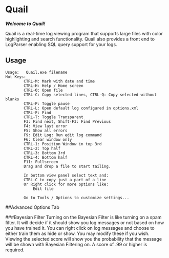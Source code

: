 # Quail

***Welcome to Quail!***

Quail is a real-time log viewing program that
supports large files with color highlighting
and search functionality.  Quail also provides
a front end to LogParser enabling SQL query
support for your logs.

## Usage
```
Usage: 	 Quail.exe filename
Hot Keys:
		CTRL-M: Mark with date and time
		CTRL-H: Help / Home screen
		CTRL-O: Open file
		CTRL-C: Copy selected lines, CTRL-Q: Copy selected without blanks
		CTRL-P: Toggle pause
		CTRL-L: Open default log configured in options.xml
		CTRL-F: Find
		CTRL-T: Toggle Transparent
		F3: Find next, Shift-F3: Find Previous
		F4: View last error
		F5: Show all errors
		F9: Edit Log: Run edit log command
		F6: Clear window only
		CTRL-1: Position Window in top 3rd 
		CTRL-2: Top half
		CTRL-3: Bottom 3rd
		CTRL-4: Bottom half
		F11: Fullscreen
		Drag and drop a file to start tailing.
		
		In bottom view panel select text and:
		CTRL-C to copy just a part of a line
		Or Right click for more options like:
			Edit file
		
		Go to Tools / Options to customize settings...   
```
		
##Advanced Options Tab

###Bayesian Filter
Turning on the Bayesian Filter is like turning on a spam filter. It will
decide if it should show you log messages or not based on how you have trained it. You can
right click on log messages and choose to either train them as hide or show. You may modify these if
you wish. Viewing the selected score will show you the probability that the message will be
shown with Bayesian Filtering on. A score of .99 or higher is required.
            